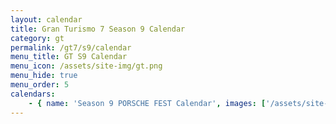 ```yaml
---
layout: calendar
title: Gran Turismo 7 Season 9 Calendar
category: gt
permalink: /gt7/s9/calendar
menu_title: GT S9 Calendar
menu_icon: /assets/site-img/gt.png
menu_hide: true
menu_order: 5
calendars:
    - { name: 'Season 9 PORSCHE FEST Calendar', images: ['/assets/site-img/PSGL_PorcFest_Calendar.png'], width: 1366, height: 769 }
---
```

